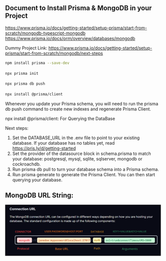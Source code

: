 ## Document to Install Prisma & MongoDB in your Project
https://www.prisma.io/docs/getting-started/setup-prisma/start-from-scratch/mongodb-typescript-mongodb
https://www.prisma.io/docs/orm/overview/databases/mongodb

Dummy Project Link:
https://www.prisma.io/docs/getting-started/setup-prisma/start-from-scratch/mongodb/next-steps

```bash
npm install prisma --save-dev

npx prisma init

npx prisma db push

npx install @prisma/client

```
Whenever you update your Prisma schema, you will need to run the prisma db push command to create new indexes and regenerate Prisma Client.

npx install @prisma/client:
For Querying the DataBase

Next steps:
1. Set the DATABASE_URL in the .env file to point to your existing database. If your database has no tables yet, read https://pris.ly/d/getting-started
2. Set the provider of the datasource block in schema.prisma to match your database: postgresql, mysql, sqlite, sqlserver, mongodb or cockroachdb.
3. Run prisma db pull to turn your database schema into a Prisma schema.
4. Run prisma generate to generate the Prisma Client. You can then start querying your database.



## MongoDB URL String:
![alt text](image.png)